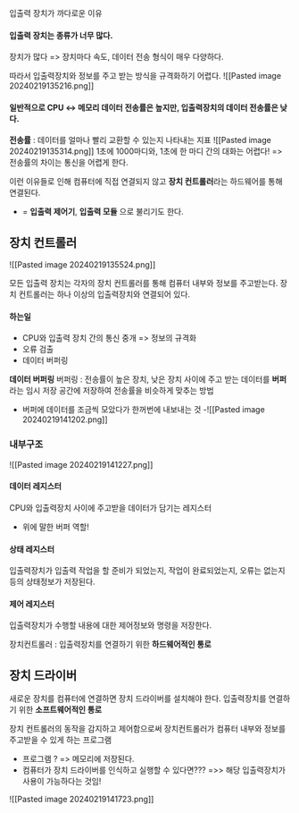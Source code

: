 입출력 장치가 까다로운 이유
#### 입출력 장치는 종류가 너무 많다.
장치가 많다 => 장치마다 속도, 데이터 전송 형식이 매우 다양하다.

따라서 입출력장치와 정보를 주고 받는 방식을 규격화하기 어렵다.
![[Pasted image 20240219135216.png]]
#### 일반적으로 CPU <-> 메모리 데이터 전송률은 높지만, 입출력장치의 데이터 전송률은 낮다.
**전송률** : 데이터를 얼마나 빨리 교환할 수 있는지 나타내는 지표
![[Pasted image 20240219135314.png]]
1초에 1000마디와, 1초에 한 마디 간의 대화는 어렵다!
=> 전송률의 차이는 통신을 어렵게 한다.

이런 이유들로 인해
컴퓨터에 직접 연결되지 않고 **장치 컨트롤러**라는 하드웨어를 통해 연결된다.
- = **입출력 제어기**, **입출력 모듈** 으로 불리기도 한다.

## 장치 컨트롤러
![[Pasted image 20240219135524.png]]

모든 입출력 장치는 각자의 장치  컨트롤러를 통해 컴퓨터 내부와 정보를 주고받는다.
장치 컨트롤러는 하나 이상의 입출력장치와 연결되어 있다.

#### 하는일
- CPU와 입출력 장치 간의 통신 중개 => 정보의 규격화
- 오류 검출
- 데이터 버퍼링

**데이터 버퍼링**
버퍼링 : 전송률이 높은 장치, 낮은 장치 사이에 주고 받는 데이터를 **버퍼**라는 임시 저장 공간에 저장하여 전송률을 비슷하게 맞추는 방법
- 버퍼에 데이터를 조금씩 모았다가 한꺼번에 내보내는 것
-![[Pasted image 20240219141202.png]]

### 내부구조
![[Pasted image 20240219141227.png]]
#### 데이터 레지스터
CPU와 입출력장치 사이에 주고받을 데이터가 담기는 레지스터
- 위에 말한 버퍼 역할!

#### 상태 레지스터
입출력장치가 입출력 작업을 할 준비가 되었는지, 작업이 완료되었는지, 오류는 없는지 등의 상태정보가 저장된다.
#### 제어 레지스터
입출력장치가 수행할 내용에 대한 제어정보와 명령을 저장한다.

장치컨트롤러 : 입출력장치를 연결하기 위한 **하드웨어적인 통로**

## 장치 드라이버
새로운 장치를 컴퓨터에 연결하면 장치 드라이버를 설치해야 한다.
입출력장치를 연결하기 위한 **소프트웨어적인 통로**

장치 컨트롤러의 동작을 감지하고 제어함으로써 장치컨트롤러가 컴퓨터 내부와 정보를 주고받을 수 있게 하는 프로그램
- 프로그램 ? => 메모리에 저장된다.
- 컴퓨터가 장치 드라이버를 인식하고 실행할 수 있다면??? =>> 해당 입출력장치가 사용이 가능하다는 것임!

![[Pasted image 20240219141723.png]]
